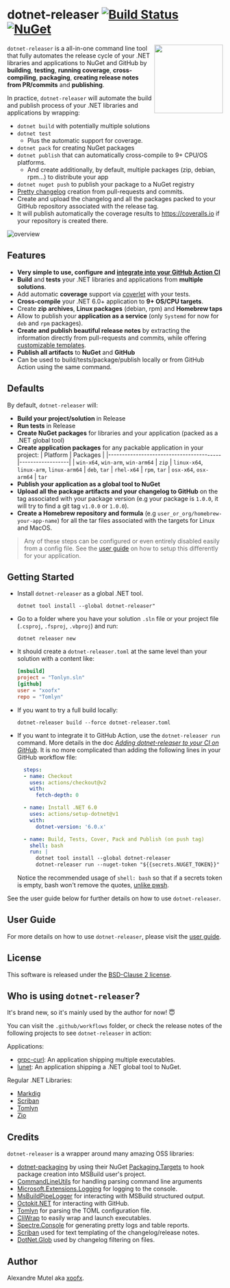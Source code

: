 # dotnet-releaser [![Build Status](https://github.com/xoofx/dotnet-releaser/workflows/ci/badge.svg?branch=main)](https://github.com/xoofx/dotnet-releaser/actions) [![NuGet](https://img.shields.io/nuget/v/dotnet-releaser.svg)](https://www.nuget.org/packages/dotnet-releaser/)

<img align="right" width="160px" height="160px" src="https://raw.githubusercontent.com/xoofx/dotnet-releaser/main/img/dotnet-releaser.png">

`dotnet-releaser` is a all-in-one command line tool that fully automates the release cycle of your .NET libraries and applications to NuGet and GitHub by **building**, **testing**, **running coverage**, **cross-compiling**, **packaging**, **creating release notes from PR/commits** and **publishing**.

In practice, `dotnet-releaser` will automate the build and publish process of your .NET libraries and applications by wrapping:

- `dotnet build` with potentially multiple solutions
- `dotnet test`
  - Plus the automatic support for coverage.
- `dotnet pack` for creating NuGet packages
- `dotnet publish` that can automatically cross-compile to 9+ CPU/OS platforms.
  - And create additionally, by default, multiple packages (zip, debian, rpm...) to distribute your app
- `dotnet nuget push` to publish your package to a NuGet registry
- [Pretty changelog](https://github.com/xoofx/dotnet-releaser/blob/main/doc/changelog_user_guide.md#11-overview) creation from pull-requests and commits.
- Create and upload the changelog and all the packages packed to your GitHub repository associated with the release tag.
- It will publish automatically the coverage results to https://coveralls.io if your repository is created there.
  
![overview](https://raw.githubusercontent.com/xoofx/dotnet-releaser/main/doc/overview.drawio.svg)

## Features

- **Very simple to use, configure and [integrate into your GitHub Action CI](https://github.com/xoofx/dotnet-releaser/tree/main/doc#12-adding-dotnet-releaser-to-your-ci-on-github)**
- **Build** and **tests** your .NET libraries and applications from **multiple solutions**.
- Add automatic **coverage** support via [coverlet](https://github.com/coverlet-coverage/coverlet) with your tests.
- **Cross-compile** your .NET 6.0+ application to **9+ OS/CPU targets**.
- Create **zip archives**, **Linux packages** (debian, rpm) and **Homebrew taps**
- Allow to publish your **application as a service** (only `Systemd` for now for `deb` and `rpm` packages).
- **Create and publish beautiful release notes** by extracting the information directly from pull-requests and commits, while offering [customizable templates](https://github.com/xoofx/dotnet-releaser/blob/main/doc/changelog_user_guide.md).
- **Publish all artifacts** to **NuGet** and **GitHub**
- Can be used to build/tests/package/publish locally or from GitHub Action using the same command.

## Defaults

By default, `dotnet-releaser` will:

- **Build your project/solution** in Release 
- **Run tests** in Release
- **Create NuGet packages** for libraries and your application (packed as a .NET global tool)
- **Create application packages** for any packable application in your project:
  | Platform                                | Packages         |
  |-----------------------------------------|------------------|
  | `win-x64`, `win-arm`, `win-arm64`       | `zip`
  | `linux-x64`, `linux-arm`, `linux-arm64` | `deb`, `tar`
  | `rhel-x64`                              | `rpm`, `tar`
  | `osx-x64`, `osx-arm64`                  | `tar`
- **Publish your application as a global tool to NuGet**
- **Upload all the package artifacts and your changelog to GitHub** on the tag associated with your package version (e.g your package is `1.0.0`, it will try to find a git tag `v1.0.0` or `1.0.0`).
- **Create a Homebrew repository and formula**  (e.g `user_or_org/homebrew-your-app-name`) for all the tar files associated with the targets for Linux and MacOS.

> Any of these steps can be configured or even entirely disabled easily from a config file.
> See the [user guide](https://github.com/xoofx/dotnet-releaser/blob/main/doc/readme.md) on how to setup this differently for your application.
## Getting Started

- Install `dotnet-releaser` as a global .NET tool.
  ```
  dotnet tool install --global dotnet-releaser"
  ```
- Go to a folder where you have your solution `.sln` file or your project file (`.csproj`, `.fsproj`, `.vbproj`) and run:
  ```
  dotnet releaser new
  ```
- It should create a `dotnet-releaser.toml` at the same level than your solution with a content like:
  ```toml
  [msbuild]
  project = "Tonlyn.sln"
  [github]
  user = "xoofx"
  repo = "Tomlyn"
  ```
- If you want to try a full build locally:
  ```
  dotnet-releaser build --force dotnet-releaser.toml
  ```
- If you want to integrate it to GitHub Action, use the `dotnet-releaser run` command. More details in the doc _[Adding dotnet-releaser to your CI on GitHub](https://github.com/xoofx/dotnet-releaser/tree/main/doc#12-adding-dotnet-releaser-to-your-ci-on-github)_. It is no more complicated than adding the following lines in your GitHub workflow file:
  ```yaml
    steps:
    - name: Checkout
      uses: actions/checkout@v2
      with:
        fetch-depth: 0

    - name: Install .NET 6.0
      uses: actions/setup-dotnet@v1
      with:
        dotnet-version: '6.0.x'

    - name: Build, Tests, Cover, Pack and Publish (on push tag)
      shell: bash
      run: |
        dotnet tool install --global dotnet-releaser
        dotnet-releaser run --nuget-token "${{secrets.NUGET_TOKEN}}" --github-token "${{secrets.GITHUB_TOKEN}}" src/dotnet-releaser.toml
  ```
  Notice the recommended usage of `shell: bash` so that if a secrets token is empty, bash won't remove the quotes, [unlike pwsh](https://github.com/PowerShell/PowerShell/issues/1995).

See the user guide below for further details on how to use `dotnet-releaser`.

## User Guide

For more details on how to use `dotnet-releaser`, please visit the [user guide](https://github.com/xoofx/dotnet-releaser/blob/main/doc/readme.md).
## License

This software is released under the [BSD-Clause 2 license](https://opensource.org/licenses/BSD-2-Clause). 

## Who is using `dotnet-releaser`?

It's brand new, so it's mainly used by the author for now! :innocent:

You can visit the `.github/workflows` folder, or check the release notes of the following projects to see `dotnet-releaser` in action:

Applications:
- [grpc-curl](https://github.com/xoofx/grpc-curl): An application shipping multiple executables.
- [lunet](https://github.com/lunet-io/lunet): An application shipping a .NET global tool to NuGet.
  
Regular .NET Libraries:
- [Markdig](https://github.com/xoofx/markdig)
- [Scriban](https://github.com/scriban/scriban)
- [Tomlyn](https://github.com/xoofx/Tomlyn)
- [Zio](https://github.com/xoofx/zio)
## Credits

`dotnet-releaser` is a wrapper around many amazing OSS libraries:

- [dotnet-packaging](https://github.com/quamotion/dotnet-packaging) by using their NuGet [Packaging.Targets](https://www.nuget.org/packages/Packaging.Targets) to hook package creation into MSBuild user's project.
- [CommandLineUtils](https://github.com/natemcmaster/CommandLineUtils) for handling parsing command line arguments
- [Microsoft.Extensions.Logging](https://github.com/dotnet/runtime/) for logging to the console.
- [MsBuildPipeLogger](https://github.com/daveaglick/MsBuildPipeLogger) for interacting with MSBuild structured output.
- [Octokit.NET](https://github.com/octokit/octokit.net) for interacting with GitHub.
- [Tomlyn](https://github.com/xoofx/Tomlyn) for parsing the TOML configuration file.
- [CliWrap](https://github.com/Tyrrrz/CliWrap) to easily wrap and launch executables.
- [Spectre.Console](https://github.com/spectreconsole/spectre.console) for generating pretty logs and table reports.
- [Scriban](https://github.com/scriban/scriban) used for text templating of the changelog/release notes.
- [DotNet.Glob](https://github.com/dazinator/DotNet.Glob) used by changelog filtering on files.
## Author

Alexandre Mutel aka [xoofx](http://xoofx.com).
